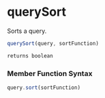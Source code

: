 # querySort

Sorts a query.

```javascript
querySort(query, sortFunction)
```

```javascript
returns boolean
```
### Member Function Syntax

```javascript
query.sort(sortFunction)
```

